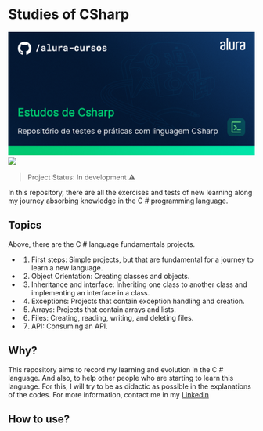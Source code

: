 # Studies of CSharp
<img src="/Imagens/thumbnail-Estudos-de-Csharp.png" alt="CSharp"/>
<img src="https://img.shields.io/badge/dotnet_version-7.0.305-green">

> Project Status: In development :warning:

In this repository, there are all the exercises and tests of new learning along my journey absorbing knowledge in the C # programming language.

## Topics

Above, there are the C # language fundamentals projects. 

- 01. First steps: Simple projects, but that are fundamental for a journey to learn a new language.
- 02. Object Orientation: Creating classes and objects. 
- 03. Inheritance and interface: Inheriting one class to another class and implementing an interface in a class.
- 04. Exceptions: Projects that contain exception handling and creation.
- 05. Arrays: Projects that contain arrays and lists.
- 06. Files: Creating, reading, writing, and deleting files.
- 07. API: Consuming an API.

## Why?

This repository aims to record my learning and evolution in the C # language. And also, to help other people who are starting to learn this language. For this, I will try to be as didactic as possible in the explanations of the codes. For more information, contact me in my [Linkedin]("https://www.linkedin.com/in/victor-martins-3565a4268/")

## How to use?


